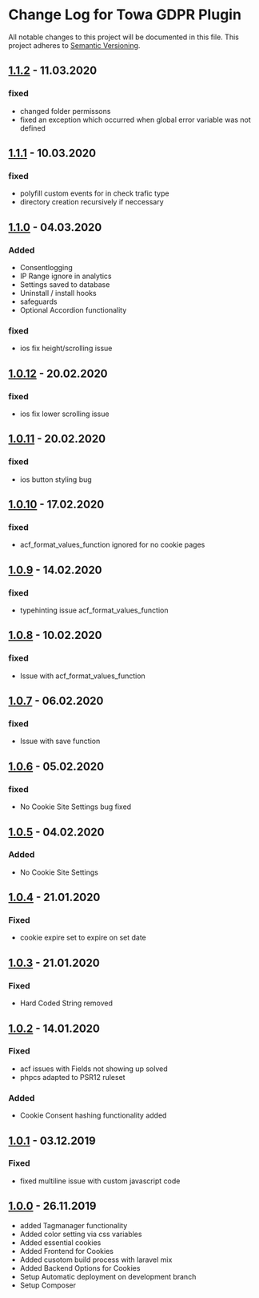 # Change Log for Towa GDPR Plugin

All notable changes to this project will be documented in this file.
This project adheres to [Semantic Versioning](http://semver.org/).

## [1.1.2](https://github.com/TOWA-GitHub/towa-gdpr-plugin/tree/1.1.2) - 11.03.2020

### fixed
- changed folder permissons
- fixed an exception which occurred when global error variable was not defined 

## [1.1.1](https://github.com/TOWA-GitHub/towa-gdpr-plugin/tree/1.1.1) - 10.03.2020

### fixed

- polyfill custom events for in check trafic type
- directory creation recursively if neccessary

## [1.1.0](https://github.com/TOWA-GitHub/towa-gdpr-plugin/tree/1.1.0) - 04.03.2020

### Added

- Consentlogging
- IP Range ignore in analytics
- Settings saved to database
- Uninstall / install hooks
- safeguards
- Optional Accordion functionality

### fixed

- ios fix height/scrolling issue

## [1.0.12](https://github.com/TOWA-GitHub/towa-gdpr-plugin/tree/1.0.12) - 20.02.2020

### fixed

- ios fix lower scrolling issue

## [1.0.11](https://github.com/TOWA-GitHub/towa-gdpr-plugin/tree/1.0.11) - 20.02.2020

### fixed

- ios button styling bug

## [1.0.10](https://github.com/TOWA-GitHub/towa-gdpr-plugin/tree/1.0.10) - 17.02.2020

### fixed

- acf_format_values_function ignored for no cookie pages

## [1.0.9](https://github.com/TOWA-GitHub/towa-gdpr-plugin/tree/1.0.9) - 14.02.2020

### fixed

- typehinting issue acf_format_values_function

## [1.0.8](https://github.com/TOWA-GitHub/towa-gdpr-plugin/tree/1.0.8) - 10.02.2020

### fixed

- Issue with acf_format_values_function

## [1.0.7](https://github.com/TOWA-GitHub/towa-gdpr-plugin/tree/1.0.7) - 06.02.2020

### fixed

- Issue with save function

## [1.0.6](https://github.com/TOWA-GitHub/towa-gdpr-plugin/tree/1.0.6) - 05.02.2020

### fixed

- No Cookie Site Settings bug fixed

## [1.0.5](https://github.com/TOWA-GitHub/towa-gdpr-plugin/tree/1.0.5) - 04.02.2020

### Added

- No Cookie Site Settings

## [1.0.4](https://github.com/TOWA-GitHub/towa-gdpr-plugin/tree/1.0.4) - 21.01.2020

### Fixed

- cookie expire set to expire on set date

## [1.0.3](https://github.com/TOWA-GitHub/towa-gdpr-plugin/tree/1.0.3) - 21.01.2020

### Fixed

- Hard Coded String removed

## [1.0.2](https://github.com/TOWA-GitHub/towa-gdpr-plugin/tree/1.0.2) - 14.01.2020

### Fixed

- acf issues with Fields not showing up solved
- phpcs adapted to PSR12 ruleset

### Added

- Cookie Consent hashing functionality added

## [1.0.1](https://github.com/TOWA-GitHub/towa-gdpr-plugin/tree/1.0.1) - 03.12.2019

### Fixed

- fixed multiline issue with custom javascript code

## [1.0.0](https://github.com/TOWA-GitHub/towa-gdpr-plugin/tree/1.0.0) - 26.11.2019

- added Tagmanager functionality
- Added color setting via css variables
- Added essential cookies
- Added Frontend for Cookies
- Added cusotom build process with laravel mix
- Added Backend Options for Cookies
- Setup Automatic deployment on development branch
- Setup Composer

